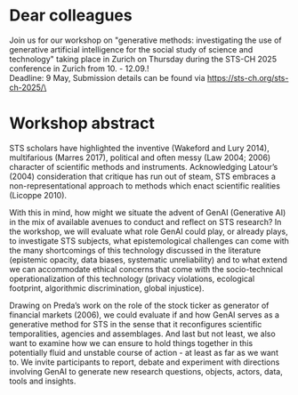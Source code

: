 # Dear colleagues
Join us for our workshop on "generative methods: investigating the use of generative artificial intelligence for the social study of science and technology" taking place in Zurich on Thursday during the STS-CH 2025 conference in Zurich from 10. - 12.09.!\
Deadline: 9 May, Submission details can be found via https://sts-ch.org/sts-ch-2025/\

# Workshop abstract
STS scholars have highlighted the inventive (Wakeford and Lury 2014), multifarious (Marres 2017), political and often messy (Law 2004; 2006) character of scientific methods and instruments. Acknowledging Latour’s (2004) consideration that critique has run out of steam, STS embraces a non-representational approach to methods which enact scientific realities (Licoppe 2010).

With this in mind, how might we situate the advent of GenAI (Generative AI) in the mix of available avenues to conduct and reflect on STS research? In the workshop, we will evaluate what role GenAI could play, or already plays, to investigate STS subjects, what epistemological challenges can come with the many shortcomings of this technology discussed in the literature (epistemic opacity, data biases, systematic unreliability) and to what extend we can accommodate ethical concerns that come with the socio-technical operationalization of this technology (privacy violations, ecological footprint, algorithmic discrimination, global injustice).

Drawing on Preda’s work on the role of the stock ticker as generator of financial markets (2006), we could evaluate if and how GenAI serves as a generative method for STS in the sense that it reconfigures scientific temporalities, agencies and assemblages. And last but not least, we also want to examine how we can ensure to hold things together in this potentially fluid and unstable course of action - at least as far as we want to. We invite participants to report, debate and experiment with directions involving GenAI to generate new research questions, objects, actors, data, tools and insights.


